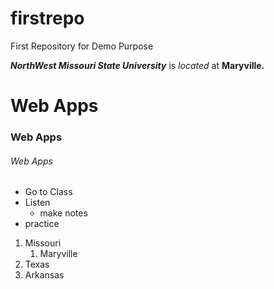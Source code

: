 # firstrepo
First Repository for Demo Purpose

***NorthWest Missouri State University*** is *located* at **Maryville.**

# Web Apps
### Web Apps
###### Web Apps

- Go to Class
- Listen 
    - make notes
- practice

1. Missouri
    1. Maryville
2. Texas
3. Arkansas